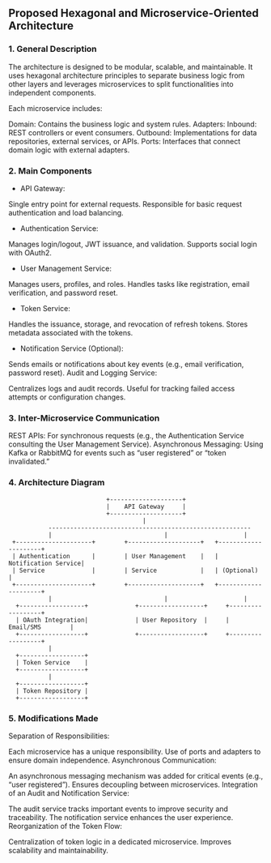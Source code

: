 ## Proposed Hexagonal and Microservice-Oriented Architecture

### 1. General Description
The architecture is designed to be modular, scalable, and maintainable. It uses hexagonal architecture principles to separate business logic from other layers and leverages microservices to split functionalities into independent components.

Each microservice includes:

Domain: Contains the business logic and system rules.
Adapters:
Inbound: REST controllers or event consumers.
Outbound: Implementations for data repositories, external services, or APIs.
Ports: Interfaces that connect domain logic with external adapters.

### 2. Main Components

- API Gateway:

Single entry point for external requests.
Responsible for basic request authentication and load balancing.

- Authentication Service:

Manages login/logout, JWT issuance, and validation.
Supports social login with OAuth2.

- User Management Service:

Manages users, profiles, and roles.
Handles tasks like registration, email verification, and password reset.

- Token Service:

Handles the issuance, storage, and revocation of refresh tokens.
Stores metadata associated with the tokens.

- Notification Service (Optional):

Sends emails or notifications about key events (e.g., email verification, password reset).
Audit and Logging Service:

Centralizes logs and audit records.
Useful for tracking failed access attempts or configuration changes.

### 3. Inter-Microservice Communication

REST APIs: For synchronous requests (e.g., the Authentication Service consulting the User Management Service).
Asynchronous Messaging: Using Kafka or RabbitMQ for events such as “user registered” or “token invalidated.”

### 4. Architecture Diagram

                               +--------------------+
                               |    API Gateway     |
                               +--------------------+
                                         |
               --------------------------------------------------------
               |                               |                     |
     +---------------------+        +--------------------+   +---------------------+
     | Authentication      |        | User Management    |   | Notification Service|
     | Service             |        | Service            |   | (Optional)          |
     +---------------------+        +--------------------+   +---------------------+
               |                               |                     |
      +------------------+             +------------------+     +------------------+
      | OAuth Integration|             | User Repository  |     | Email/SMS        |
      +------------------+             +------------------+     +------------------+
               |
      +------------------+
      | Token Service    |
      +------------------+
               |
      +------------------+
      | Token Repository |
      +------------------+

### 5. Modifications Made

Separation of Responsibilities:

Each microservice has a unique responsibility.
Use of ports and adapters to ensure domain independence.
Asynchronous Communication:

An asynchronous messaging mechanism was added for critical events (e.g., “user registered”).
Ensures decoupling between microservices.
Integration of an Audit and Notification Service:

The audit service tracks important events to improve security and traceability.
The notification service enhances the user experience.
Reorganization of the Token Flow:

Centralization of token logic in a dedicated microservice.
Improves scalability and maintainability.

